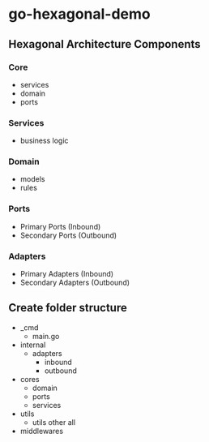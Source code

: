 # go-hexagonal-demo

## Hexagonal Architecture Components

### Core

- services
- domain
- ports

### Services

- business logic

### Domain

- models
- rules

### Ports

- Primary Ports (Inbound)
- Secondary Ports (Outbound)

### Adapters

- Primary Adapters (Inbound)
- Secondary Adapters (Outbound)

## Create folder structure

- \_cmd
  - main.go
- internal
  - adapters
    - inbound
    - outbound
- cores
  - domain
  - ports
  - services
- utils
  - utils other all
- middlewares
